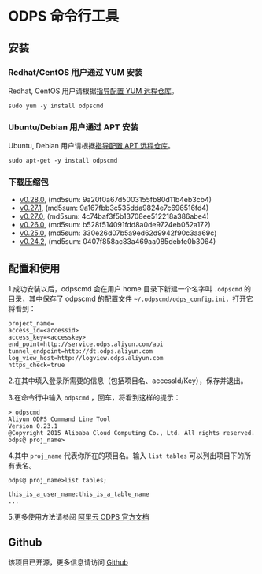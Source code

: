 
# ODPS 命令行工具

## 安装

### Redhat/CentOS 用户通过 YUM 安装

<div class="alert alert-info" role="alert">
<p>Redhat, CentOS 用户请根据<a href="/#yum">指导配置 YUM 远程仓库</a>。</p>
</div>


```
sudo yum -y install odpscmd
```

### Ubuntu/Debian 用户通过 APT 安装

<div class="alert alert-info" role="alert">
<p>Ubuntu, Debian 用户请根据<a href="/#apt">指导配置 APT 远程仓库</a>。</p>
</div>


```
sudo apt-get -y install odpscmd
```



### 下载压缩包
* [v0.28.0](/download/odpscmd/0.28.0/odpscmd_public.zip), (md5sum: 9a20f0a67d5003155fb80d11b4eb3cb4)
* [v0.27.1](/download/odpscmd/0.27.1/odpscmd_public.zip), (md5sum: 9a167fbb3c535dda9824e7c696516fd4)
* [v0.27.0](/download/odpscmd/0.27.0/odpscmd_public.zip), (md5sum: 4c74baf3f5b13708ee512218a386abe4)
* [v0.26.0](/download/odpscmd/0.26.0/odpscmd_public.zip), (md5sum: b528f514091fdd8a0de9724eb052a172)
* [v0.25.0](/download/odpscmd/0.25.0/odpscmd_public.zip), (md5sum: 330e26d07b5a9ed62d9942f90c3aa69c)
* [v0.24.2](/download/odpscmd/0.24.2/odpscmd_public.zip), (md5sum: 0407f858ac83a469aa085debfe0b3064)




## 配置和使用

1.成功安装以后，odpscmd 会在用户 home 目录下新建一个名字叫 `.odpscmd` 的目录，其中保存了 odpscmd 的配置文件 `~/.odpscmd/odps_config.ini`，打开它将看到：

```
project_name=
access_id=<accessid>
access_key=<accesskey>
end_point=http://service.odps.aliyun.com/api
tunnel_endpoint=http://dt.odps.aliyun.com
log_view_host=http://logview.odps.aliyun.com
https_check=true
```

2.在其中填入登录所需要的信息（包括项目名、accessId/Key），保存并退出。

3.在命令行中输入 `odpscmd` ，回车，将看到这样的提示：

```
> odpscmd
Aliyun ODPS Command Line Tool
Version 0.23.1
@Copyright 2015 Alibaba Cloud Computing Co., Ltd. All rights reserved.
odps@ proj_name>
```

4.其中 `proj_name` 代表你所在的项目名。输入 `list tables` 可以列出项目下的所有表名。

```
odps@ proj_name>list tables;

this_is_a_user_name:this_is_a_table_name
...
```

5.更多使用方法请参阅 [阿里云 ODPS 官方文档](https://help.aliyun.com/document_detail/odps/tools/console/console.html)


## Github

该项目已开源，更多信息请访问 [Github](https://github.com/aliyun/aliyun-odps-console) 
